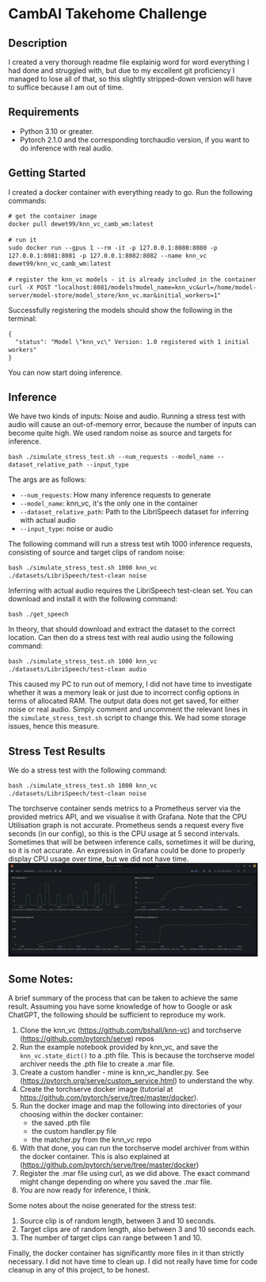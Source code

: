# CambAI Takehome Challenge


## Description
I created a very thorough readme file explainig word for word everything I had done and struggled with, but due to my excellent git proficiency I managed to lose all of that, so this slightly stripped-down version will have to suffice because I am out of time. 

## Requirements
- Python 3.10 or greater.
- Pytorch 2.1.0 and the corresponding torchaudio version, if you want to do inference with real audio.

## Getting Started
I created a docker container with everything ready to go. Run the following commands:

```shell
# get the container image
docker pull dewet99/knn_vc_camb_wm:latest

# run it 
sudo docker run --gpus 1 --rm -it -p 127.0.0.1:8080:8080 -p 127.0.0.1:8081:8081 -p 127.0.0.1:8082:8082 --name knn_vc dewet99/knn_vc_camb_wm:latest

# register the knn_vc models - it is already included in the container
curl -X POST "localhost:8081/models?model_name=knn_vc&url=/home/model-server/model-store/model_store/knn_vc.mar&initial_workers=1"

```
Successfully registering the models should show the following in the terminal:
```shell
{
  "status": "Model \"knn_vc\" Version: 1.0 registered with 1 initial workers"
}
```
You can now start doing inference.

## Inference
We have two kinds of inputs: Noise and audio. Running a stress test with audio will cause an out-of-memory error, because the number of inputs can become quite high. We used random noise as source and targets for inference.
```shell
bash ./simulate_stress_test.sh --num_requests --model_name --dataset_relative_path --input_type

```
The args are as follows:
- `--num_requests`: How many inference requests to generate
- `--model_name`: knn_vc, it's the only one in the container
- `--dataset_relative_path`: Path to the LibriSpeech dataset for inferring with actual audio
- `--input_type`: noise or audio
   
The following command will run a stress test wtih 1000 inference requests, consisting of source and target clips of random noise:
```shell
bash ./simulate_stress_test.sh 1000 knn_vc ./datasets/LibriSpeech/test-clean noise
```

Inferring with actual audio requires the LibriSpeech test-clean set. You can download and install it with the following command:
```shell
bash ./get_speech
```
In theory, that should download and extract the dataset to the correct location. Can then do a stress test with real audio using the following command:
```shell
bash ./simulate_stress_test.sh 1000 knn_vc ./datasets/LibriSpeech/test-clean audio
```
This caused my PC to run out of memory, I did not have time to investigate whether it was a memory leak or just due to incorrect config options in terms of allocated RAM.
The output data does not get saved, for either noise or real audio. Simply comment and uncomment the relevant lines in the `simulate_stress_test.sh` script to change this. We had some storage issues, hence this measure.

## Stress Test Results
We do a stress test with the following command:
```shell
bash ./simulate_stress_test.sh 1000 knn_vc ./datasets/LibriSpeech/test-clean noise
```
The torchserve container sends metrics to a Prometheus server via the provided metrics API, and we visualise it with Grafana. Note that the CPU Utilisation graph is not accurate. Prometheus sends a request every five seconds (in our config), so this is the CPU usage at 5 second intervals. Sometimes that will be between inference calls, sometimes it will be during, so it is not accurate. An expression in Grafana could be done to properly display CPU usage over time, but we did not have time.
![Example Image](pics/dash.png)

## Some Notes:
A brief summary of the process that can be taken to achieve the same result. Assuming you have some knowledge of how to Google or ask ChatGPT, the following should be sufficient to reproduce my work. 
1. Clone the knn_vc (https://github.com/bshall/knn-vc) and torchserve (https://github.com/pytorch/serve) repos
2. Run the example notebook provided by knn_vc, and save the `knn_vc.state_dict()` to a .pth file. This is because the torchserve model archiver needs the .pth file to create a .mar file.
3. Create a custom handler - mine is knn_vc_handler.py. See (https://pytorch.org/serve/custom_service.html) to understand the why.
4. Create the torchserve docker image (tutorial at https://github.com/pytorch/serve/tree/master/docker).
5. Run the docker image and map the following into directories of your choosing within the docker container:
   - the saved .pth file
   - the custom handler.py file
   - the matcher.py from the knn_vc repo
6. With that done, you can run the torchserve model archiver from within the docker container. This is also explained at (https://github.com/pytorch/serve/tree/master/docker)
7. Register the .mar file using curl, as we did above. The exact command might change depending on where you saved the .mar file.
8. You are now ready for inference, I think.

Some notes about the noise generated for the stress test:
1. Source clip is of random length, between 3 and 10 seconds.
2. Target clips are of random length, also between 3 and 10 seconds each.
3. The number of target clips can range between 1 and 10.

Finally, the docker container has significantly more files in it than strictly necessary. I did not have time to clean up. I did not really have time for code cleanup in any of this project, to be honest.

